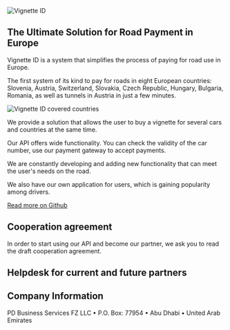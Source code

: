 ![Vignette ID](https://vignette.id/img/email-logo.png "Text to show on mouseover")

## The Ultimate Solution for Road Payment in Europe

Vignette ID is a system that simplifies the process of paying for road use in Europe.

The first system of its kind to pay for roads in eight European countries: Slovenia, Austria, Switzerland, Slovakia, 
Czech Republic, Hungary, Bulgaria, Romania, as well as tunnels in Austria in just a few minutes.

![Vignette ID covered countries](https://vignette.id/img/mapx4.png "Text to show on mouseover")


We provide a solution that allows the user to buy a vignette for several cars and countries at the same time.

Our API offers wide functionality. You can check the validity of the car number, use our payment gateway to accept payments.

We are constantly developing and adding new functionality that can meet the user's needs on the road.

We also have our own application for users, which is gaining popularity among drivers.

[Read more on Github](https://github.com/eu-vignette/.github)


## Cooperation agreement

In order to start using our API and become our partner, we ask you to read the draft cooperation agreement.

## Helpdesk for current and future partners


## Company Information

PD Business Services FZ LLC • 
P.O. Box: 77954 • 
Abu Dhabi • 
United Arab Emirates

<!-- 
You can write full markdown in these documents. Syntax highlighting and full
Github Flavored markdown are supported. To learn more about customizing the
documentation of this developer portal
[see the documentation](https://zuplo.com/docs/developer-portal/adding-pages).

```ts
const response = await fetch("https://echo.zuplo.io", {
  headers: {
    "content-type": "application/json",
  },
});

const data = await response.json();
console.log(data);
```

## Labore et Dolore

Lorem ipsum dolor sit amet, consectetur adipiscing elit, sed do eiusmod tempor
incididunt ut labore et dolore magna aliqua. Ut enim ad minim veniam, quis
nostrud exercitation ullamco laboris nisi ut aliquip ex ea commodo consequat.
Duis aute irure dolor in reprehenderit in voluptate velit esse cillum dolore eu
fugiat nulla pariatur. Excepteur sint occaecat cupidatat non proident, sunt in
culpa qui officia deserunt mollit anim id est laborum.

| Item            | Description                                  | Quanity |
| --------------- | -------------------------------------------- | ------- |
| ullamco laboris | reprehenderit in voluptate velit esse cillum | 21      |
| Excepteur sint  | tempor incididunt ut labore                  | 1       |
| anim id est     | irure dolor in reprehenderit in voluptate    | 82      |
| non proiden     | cupidatat non proident, sunt in              | 53      |

## Aliquip pariatur

Excepteur sint occaecat cupidatat non proident, sunt in culpa qui officia
deserunt mollit anim id est laborum.

- **Item 1** - ullamco laboris nisi ut aliquip ex ea commodo
- **Item 2** - ullamco laboris nisi ut aliquip ex ea commodo
- **Item 3** - ullamco laboris nisi ut aliquip ex ea commodo
- **Item 4** - ullamco laboris nisi ut aliquip ex ea commodo -->
